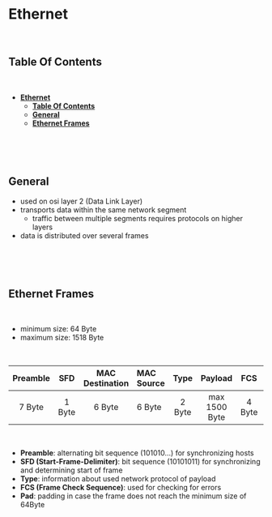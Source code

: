 # **Ethernet**

<br>

## **Table Of Contents**
<br>

- [**Ethernet**](#ethernet)
  - [**Table Of Contents**](#table-of-contents)
  - [**General**](#general)
  - [**Ethernet Frames**](#ethernet-frames)

<br>
<br>
<br>

## **General**

* used on osi layer 2 (Data Link Layer)
* transports data within the same network segment
  * traffic between multiple segments requires protocols on higher layers
* data is distributed over several frames

<br>
<br>
<br>

## **Ethernet Frames**
<br>

* minimum size: 64 Byte
* maximum size: 1518 Byte

<br>

|Preamble |SFD    |MAC Destination |MAC Source |Type   |Payload       |FCS    |Pad         |
|:-------:|:-----:|:--------------:|:----------|:-----:|:------------:|:-----:|:----------:|
|7 Byte   |1 Byte |6 Byte          |6 Byte     |2 Byte |max 1500 Byte |4 Byte |max 46 Byte |

<br>

* **Preamble**: alternating bit sequence (101010...) for synchronizing hosts
* **SFD (Start-Frame-Delimiter)**: bit sequence (10101011) for synchronizing and determining start of frame
* **Type**: information about used network protocol of payload
* **FCS (Frame Check Sequence)**: used for checking for errors
* **Pad**: padding in case the frame does not reach the minimum size of 64Byte
